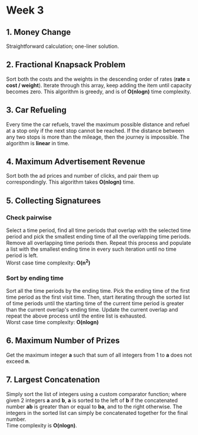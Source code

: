 # Week 3

## 1. Money Change

Straightforward calculation; one-liner solution.

## 2. Fractional Knapsack Problem

Sort both the costs and the weights in the descending order of rates (**rate = cost / weight**).
Iterate through this array, keep adding the item until capacity becomes zero. This algorithm is
greedy, and is of **O(nlogn)** time complexity.

## 3. Car Refueling

Every time the car refuels, travel the maximum possible distance and refuel at a stop only if the
next stop cannot be reached. If the distance between any two stops is more than the mileage, then
the journey is impossible. The algorithm is **linear** in time.

## 4. Maximum Advertisement Revenue

Sort both the ad prices and number of clicks, and pair them up correspondingly. This algorithm takes
**O(nlogn)** time.

## 5. Collecting Signaturees

### Check pairwise

Select a time period, find all time periods that overlap with the selected time period and pick the
smallest ending time of all the overlapping time periods. Remove all overlapping time periods then.
Repeat this process and populate a list with the smallest ending time in every such iteration until
no time period is left.  
Worst case time complexity: **O(n<sup>2</sup>)**

### Sort by ending time

Sort all the time periods by the ending time. Pick the ending time of the first time period as the
first visit time. Then, start iterating through the sorted list of time periods until the starting
time of the current time period is greater than the current overlap's ending time. Update the
current overlap and repeat the above process until the entire list is exhausted.  
Worst case time complexity: **O(nlogn)**

## 6. Maximum Number of Prizes

Get the maximum integer **a** such that sum of all integers from 1 to **a** does not exceed **n**.

## 7. Largest Concatenation

Simply sort the list of integers using a custom comparator function; where given 2 integers **a**
and **b**, **a** is sorted to the left of **b** if the concatenated number **ab** is greater than or
equal to **ba**, and to the right otherwise. The integers in the sorted list can simply be
concatenated together for the final number.  
Time complexity is **O(nlogn)**.
